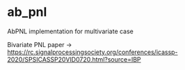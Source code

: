 # ab_pnl
AbPNL implementation for multivariate case

Bivariate PNL paper -> https://rc.signalprocessingsociety.org/conferences/icassp-2020/SPSICASSP20VID0720.html?source=IBP

